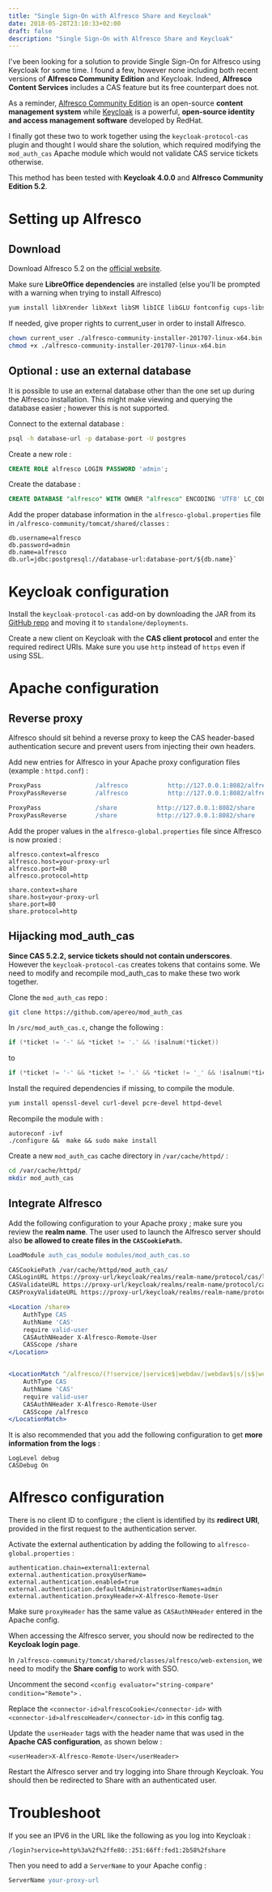```yaml
---
title: "Single Sign-On with Alfresco Share and Keycloak"
date: 2018-05-28T23:10:33+02:00
draft: false
description: "Single Sign-On with Alfresco Share and Keycloak"
---
```

I've been looking for a solution to provide Single Sign-On for Alfresco using Keycloak for some time. I found a few, however none including both recent versions of **Alfresco Community Edition** and Keycloak. Indeed, **Alfresco Content Services** includes a CAS feature but its free counterpart does not.

As a reminder, [Alfresco Community Edition](https://www.alfresco.com/fr/alfresco-community-editions) is an open-source **content management system** while [Keycloak](https://www.keycloak.org/) is a powerful, **open-source identity and access management software** developed by RedHat.

I finally got these two to work together using the `keycloak-protocol-cas` plugin and thought I would share the solution, which required modifying the `mod_auth_cas` Apache module which would not validate CAS service tickets otherwise.

This method has been tested with **Keycloak 4.0.0** and **Alfresco Community Edition 5.2**.

# Setting up Alfresco
## Download


Download Alfresco 5.2 on the [official website]( https://www.alfresco.com/products/community/download).

Make sure **LibreOffice dependencies** are installed (else you'll be prompted with a warning when trying to install Alfresco)

```bash
yum install libXrender libXext libSM libICE libGLU fontconfig cups-libs cairo mesa-libGL
```

If needed, give proper rights to current_user in order to install Alfresco.

```bash
chown current_user ./alfresco-community-installer-201707-linux-x64.bin
chmod +x ./alfresco-community-installer-201707-linux-x64.bin
```

## Optional : use an external database

It is possible to use an external database other than the one set up during the Alfresco installation.
This might make viewing and querying the database easier ; however this is not supported.

Connect to the external database :
```bash
psql -h database-url -p database-port -U postgres
```

Create a new role :
```sql
CREATE ROLE alfresco LOGIN PASSWORD 'admin';
```

Create the database :
```sql
CREATE DATABASE "alfresco" WITH OWNER "alfresco" ENCODING 'UTF8' LC_COLLATE = 'en_US.UTF-8' LC_CTYPE = 'en_US.UTF-8';
```

Add the proper database information in the `alfresco-global.properties` file in `/alfresco-community/tomcat/shared/classes` :

```
db.username=alfresco
db.password=admin
db.name=alfresco
db.url=jdbc:postgresql://database-url:database-port/${db.name}`
```

# Keycloak configuration

Install the `keycloak-protocol-cas` add-on by downloading the JAR from its [GitHub repo](https://github.com/Doccrazy/keycloak-protocol-cas/releases) and moving it to `standalone/deployments`. 

Create a new client on Keycloak with the **CAS client protocol** and enter the required redirect URIs. Make sure you use `http` instead of `https` even if using SSL.

# Apache configuration

## Reverse proxy
Alfresco should sit behind a reverse proxy to keep the CAS header-based authentication secure and prevent users from injecting their own headers.

Add new entries for Alfresco in your Apache proxy configuration files (example : `httpd.conf`) :
```apache
ProxyPass               /alfresco           http://127.0.0.1:8082/alfresco
ProxyPassReverse        /alfresco           http://127.0.0.1:8082/alfresco

ProxyPass               /share           http://127.0.0.1:8082/share
ProxyPassReverse        /share           http://127.0.0.1:8082/share
```

Add the proper values in the `alfresco-global.properties` file since Alfresco is now proxied :

```
alfresco.context=alfresco
alfresco.host=your-proxy-url
alfresco.port=80
alfresco.protocol=http

share.context=share
share.host=your-proxy-url
share.port=80
share.protocol=http
```

## Hijacking mod_auth_cas

**Since CAS 5.2.2, service tickets should not contain underscores**. However the `keycloak-protocol-cas` creates tokens that contains some.
We need to modify and recompile mod_auth_cas to make these two work together.

Clone the `mod_auth_cas` repo :

```bash
git clone https://github.com/apereo/mod_auth_cas
```

In `/src/mod_auth_cas.c`, change the following :

```c
if (*ticket != '-' && *ticket != '.' && !isalnum(*ticket))
```
to
```c
if (*ticket != '-' && *ticket != '.' && *ticket != '_' && !isalnum(*ticket))
```

Install the required dependencies if missing, to compile the module.

```bash
yum install openssl-devel curl-devel pcre-devel httpd-devel
```

Recompile the module with :
```shell
autoreconf -ivf
./configure &&  make && sudo make install
```

Create a new `mod_auth_cas` cache directory in `/var/cache/httpd/` : 
```sh
cd /var/cache/httpd/
mkdir mod_auth_cas
```

## Integrate Alfresco
Add the following configuration to your Apache proxy ; make sure you review the **realm name**.
The user used to launch the Alfresco server should also **be allowed to create files in the `CASCookiePath`.**
```apache
LoadModule auth_cas_module modules/mod_auth_cas.so

CASCookiePath /var/cache/httpd/mod_auth_cas/
CASLoginURL https://proxy-url/keycloak/realms/realm-name/protocol/cas/login
CASValidateURL https://proxy-url/keycloak/realms/realm-name/protocol/cas/serviceValidate
CASProxyValidateURL https://proxy-url/keycloak/realms/realm-name/protocol/cas/proxyValidate

<Location /share>
    AuthType CAS
    AuthName 'CAS'
    require valid-user
    CASAuthNHeader X-Alfresco-Remote-User
    CASScope /share
</Location>


<LocationMatch ^/alfresco/(?!service/|service$|webdav/|webdav$|s/|s$|wcs$|wcs/|scripts/|css/|(?!cmisatom/)|cmisatom$|images/).*>
    AuthType CAS
    AuthName 'CAS'
    require valid-user
    CASAuthNHeader X-Alfresco-Remote-User
    CASScope /alfresco
</LocationMatch>
```

It is also recommended that you add the following configuration to get **more information from the logs** :

```
LogLevel debug
CASDebug On
```

# Alfresco configuration

There is no client ID to configure ; the client is identified by its **redirect URI**, provided in the first request to the authentication server.

Activate the external authentication by adding the following to `alfresco-global.properties` :

```
authentication.chain=external1:external
external.authentication.proxyUserName=
external.authentication.enabled=true
external.authentication.defaultAdministratorUserNames=admin
external.authentication.proxyHeader=X-Alfresco-Remote-User
```

Make sure `proxyHeader` has the same value as `CASAuthNHeader` entered in the Apache config.

When accessing the Alfresco server, you should now be redirected to the **Keycloak login page**.

In `/alfresco-community/tomcat/shared/classes/alfresco/web-extension`, we need to modify the **Share config** to work with SSO.

Uncomment the second `<config evaluator="string-compare" condition="Remote">` .

Replace the `<connector-id>alfrescoCookie</connector-id>` with `<connector-id>alfrescoHeader</connector-id>` in this config tag.

Update the `userHeader` tags with the header name that was used in the **Apache CAS configuration**, as shown below :

```
<userHeader>X-Alfresco-Remote-User</userHeader>
```

Restart the Alfresco server and try logging into Share through Keycloak. You should then be redirected to Share with an authenticated user.


# Troubleshoot
If you see an IPV6 in the URL like the following as you log into Keycloak :

```
/login?service=http%3a%2f%2ffe80::251:66ff:fed1:2b58%2fshare
```

Then you need to add a `ServerName` to your Apache config :

```apache
ServerName your-proxy-url
```








 
